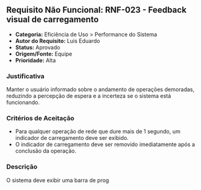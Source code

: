 ## Requisito Não Funcional: RNF-023 - Feedback visual de carregamento

- **Categoria:** Eficiência de Uso > Performance do Sistema
- **Autor do Requisito:** Luis Eduardo
- **Status:** Aprovado
- **Origem/Fonte:** Equipe
- **Prioridade:** Alta

### Justificativa

Manter o usuário informado sobre o andamento de operações demoradas, reduzindo a percepção de espera e a incerteza se o sistema está funcionando.

### Critérios de Aceitação

- Para qualquer operação de rede que dure mais de 1 segundo, um indicador de carregamento deve ser exibido.
- O indicador de carregamento deve ser removido imediatamente após a conclusão da operação.

### Descrição

O sistema deve exibir uma barra de prog
